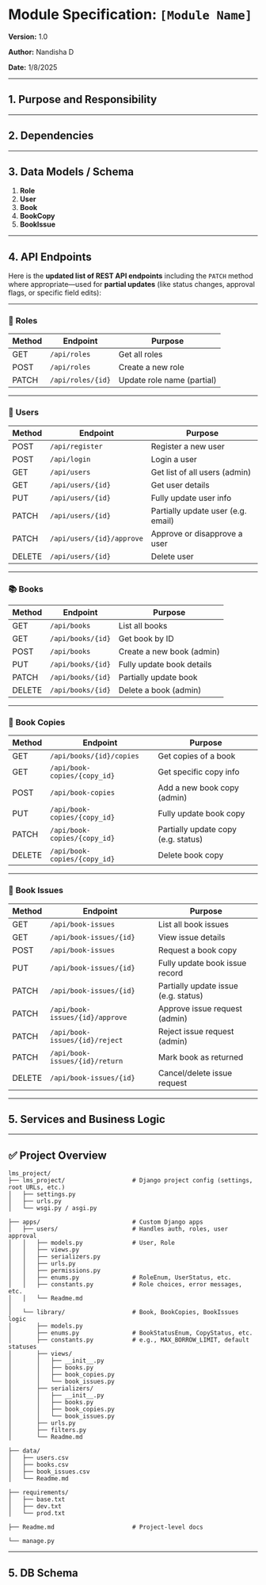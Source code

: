 # Module Specification: `[Module Name]`

**Version:** 1.0

**Author:** Nandisha D

**Date:** 1/8/2025

---

## 1. Purpose and Responsibility

---

## 2. Dependencies

---

## 3. Data Models / Schema

1. **Role**
2. **User**
3. **Book**
4. **BookCopy**
5. **BookIssue**

---

## 4. API Endpoints

Here is the **updated list of REST API endpoints** including the `PATCH` method where appropriate—used for **partial updates** (like status changes, approval flags, or specific field edits):

---

### 📘 **Roles**

| Method | Endpoint          | Purpose                    |
| ------ | ----------------- | -------------------------- |
| GET    | `/api/roles`      | Get all roles              |
| POST   | `/api/roles`      | Create a new role          |
| PATCH  | `/api/roles/{id}` | Update role name (partial) |

---

### 👤 **Users**

| Method | Endpoint                  | Purpose                            |
| ------ | ------------------------- | ---------------------------------- |
| POST   | `/api/register`           | Register a new user                |
| POST   | `/api/login`              | Login a user                       |
| GET    | `/api/users`              | Get list of all users (admin)      |
| GET    | `/api/users/{id}`         | Get user details                   |
| PUT    | `/api/users/{id}`         | Fully update user info             |
| PATCH  | `/api/users/{id}`         | Partially update user (e.g. email) |
| PATCH  | `/api/users/{id}/approve` | Approve or disapprove a user       |
| DELETE | `/api/users/{id}`         | Delete user                        |

---

### 📚 **Books**

| Method | Endpoint          | Purpose                   |
| ------ | ----------------- | ------------------------- |
| GET    | `/api/books`      | List all books            |
| GET    | `/api/books/{id}` | Get book by ID            |
| POST   | `/api/books`      | Create a new book (admin) |
| PUT    | `/api/books/{id}` | Fully update book details |
| PATCH  | `/api/books/{id}` | Partially update book     |
| DELETE | `/api/books/{id}` | Delete a book (admin)     |

---

### 🔖 **Book Copies**

| Method | Endpoint                     | Purpose                             |
| ------ | ---------------------------- | ----------------------------------- |
| GET    | `/api/books/{id}/copies`     | Get copies of a book                |
| GET    | `/api/book-copies/{copy_id}` | Get specific copy info              |
| POST   | `/api/book-copies`           | Add a new book copy (admin)         |
| PUT    | `/api/book-copies/{copy_id}` | Fully update book copy              |
| PATCH  | `/api/book-copies/{copy_id}` | Partially update copy (e.g. status) |
| DELETE | `/api/book-copies/{copy_id}` | Delete book copy                    |

---

### 📝 **Book Issues**

| Method | Endpoint                        | Purpose                              |
| ------ | ------------------------------- | ------------------------------------ |
| GET    | `/api/book-issues`              | List all book issues                 |
| GET    | `/api/book-issues/{id}`         | View issue details                   |
| POST   | `/api/book-issues`              | Request a book copy                  |
| PUT    | `/api/book-issues/{id}`         | Fully update book issue record       |
| PATCH  | `/api/book-issues/{id}`         | Partially update issue (e.g. status) |
| PATCH  | `/api/book-issues/{id}/approve` | Approve issue request (admin)        |
| PATCH  | `/api/book-issues/{id}/reject`  | Reject issue request (admin)         |
| PATCH  | `/api/book-issues/{id}/return`  | Mark book as returned                |
| DELETE | `/api/book-issues/{id}`         | Cancel/delete issue request          |

---

## 5. Services and Business Logic

---

## ✅ **Project Overview**

```plaintext
lms_project/
├── lms_project/                   # Django project config (settings, root URLs, etc.)
│   ├── settings.py
│   ├── urls.py
│   └── wsgi.py / asgi.py

├── apps/                          # Custom Django apps
│   ├── users/                     # Handles auth, roles, user approval
│   │   ├── models.py              # User, Role
│   │   ├── views.py
│   │   ├── serializers.py
│   │   ├── urls.py
│   │   ├── permissions.py
│   │   ├── enums.py               # RoleEnum, UserStatus, etc.
│   │   ├── constants.py           # Role choices, error messages, etc.
│   │   └── Readme.md
│
│   └── library/                   # Book, BookCopies, BookIssues logic
│       ├── models.py
│       ├── enums.py               # BookStatusEnum, CopyStatus, etc.
│       ├── constants.py           # e.g., MAX_BORROW_LIMIT, default statuses
│       ├── views/
│       │   ├── __init__.py
│       │   ├── books.py
│       │   ├── book_copies.py
│       │   └── book_issues.py
│       ├── serializers/
│       │   ├── __init__.py
│       │   ├── books.py
│       │   ├── book_copies.py
│       │   └── book_issues.py
│       ├── urls.py
│       ├── filters.py
│       └── Readme.md

├── data/
│   ├── users.csv
│   ├── books.csv
│   ├── book_issues.csv
│   └── Readme.md

├── requirements/
│   ├── base.txt
│   ├── dev.txt
│   └── prod.txt

├── Readme.md                      # Project-level docs

└── manage.py
```

---

## 5. DB Schema
